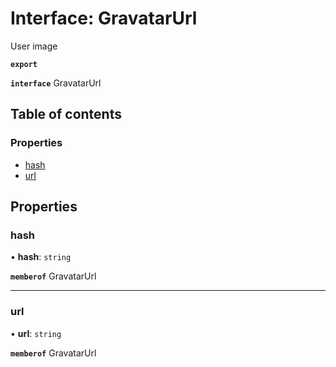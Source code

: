 # Interface: GravatarUrl

User image

**`export`**

**`interface`** GravatarUrl

## Table of contents

### Properties

- [hash](GravatarUrl.md#hash)
- [url](GravatarUrl.md#url)

## Properties

### hash

• **hash**: `string`

**`memberof`** GravatarUrl

___

### url

• **url**: `string`

**`memberof`** GravatarUrl
